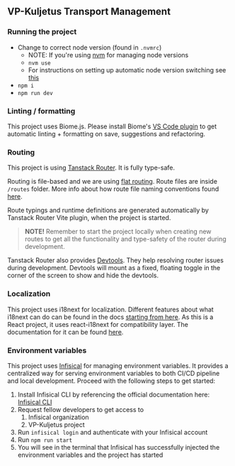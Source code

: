 ## VP-Kuljetus Transport Management

### Running the project

- Change to correct node version (found in `.nvmrc`)
  - NOTE: If you're using [nvm](https://github.com/nvm-sh/nvm) for managing node versions
  - `nvm use`
  - For instructions on setting up automatic node version switching see [this](https://github.com/nvm-sh/nvm#deeper-shell-integration)
- `npm i`
- `npm run dev`

### Linting / formatting

This project uses Biome.js. Please install Biome's [VS Code plugin](https://marketplace.visualstudio.com/items?itemName=biomejs.biome) to get automatic linting + formatting on save, suggestions and refactoring.

### Routing

This project is using [Tanstack Router](https://tanstack.com/router/v1/docs/). It is fully type-safe.

Routing is file-based and we are using [flat routing](https://tanstack.com/router/v1/docs/framework/react/guide/route-trees#flat-routes). Route files are inside `/routes` folder. More info about how route file naming conventions found [here](https://tanstack.com/router/v1/docs/framework/react/guide/route-trees#flat-routes).

Route typings and runtime definitions are generated automatically by Tanstack Router Vite plugin, when the project is started.

> **NOTE!** Remember to start the project locally when creating new routes to get all the functionality and type-safety of the router during development.

Tanstack Router also provides [Devtools](https://tanstack.com/router/v1/docs/framework/react/devtools). They help resolving router issues during development. Devtools will mount as a fixed, floating toggle in the corner of the screen to show and hide the devtools.

### Localization

This project uses i18next for localization. Different features about what i18next can do can be found in the docs [starting from here](https://www.i18next.com/translation-function/essentials). As this is a React project, it uses react-i18next for compatibility layer. The documentation for it can be found [here](https://react.i18next.com/).

### Environment variables

This project uses [Infisical](https://infisical.com) for managing environment variables. It provides a centralized way for serving environment variables to both CI/CD pipeline and local development. Proceed with the following steps to get started:

1. Install Infisical CLI by referencing the official documentation here: [Infisical CLI](https://infisical.com/docs/cli/overview)
2. Request fellow developers to get access to
   1. Infisical organization
   2. VP-Kuljetus project
3. Run `infisical login` and authenticate with your Infisical account
4. Run `npm run start`
5. You will see in the terminal that Infisical has successfully injected the environment variables and the project has started